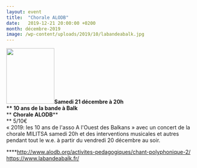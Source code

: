 ```yaml
---
layout: event
title:  "Chorale ALODB"
date:   2019-12-21 20:00:00 +0200
month: décembre-2019
image: /wp-content/uploads/2019/10/labandeabalk.jpg
---
```

**[<img class=" wp-image-7177 alignleft" src="http://localhost/wpagendarts/wp-content/uploads/2019/10/labandeabalk.jpg?w=300" alt="" width="127" height="147" />](http://localhost/wpagendarts/wp-content/uploads/2019/10/labandeabalk.jpg)Samedi 21 décembre à 20h  
** **10 ans de la bande à Balk****  
** **Chorale ALODB****  
** <span style="font-weight:400;">5/10€<br /> </span>« 2019: les 10 ans de l'asso A l'Ouest des Balkans » avec un concert de la chorale MILITSA samedi 20h et des interventions musicales et autres pendant tout le w.e. à partir du vendredi 20 décembre au soir.

****[<span style="font-weight:400;">http://www.alodb.org/activites-pedagogiques/chant-polyphonique-2/</span><span style="font-weight:400;"><br /> </span>](http://www.alodb.org/activites-pedagogiques/chant-polyphonique-2/)[<span style="font-weight:400;">https://www.labandeabalk.fr/</span>](https://www.labandeabalk.fr/)